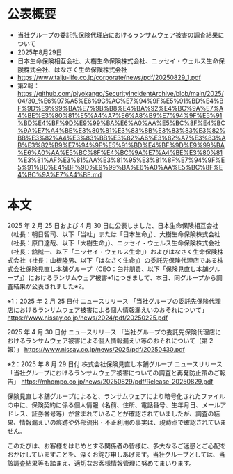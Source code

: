 # 公表概要
- 当社グループの委託先保険代理店におけるランサムウェア被害の調査結果について
- 2025年8月29日
- 日本生命保険相互会社、大樹生命保険株式会社、ニッセイ・ウェルス生命保険株式会社、はなさく生命保険株式会社
- https://www.taiju-life.co.jp/corporate/news/pdf/20250829_1.pdf
- 第2報：https://github.com/piyokango/SecurityIncidentArchive/blob/main/2025/04/30_%E6%97%A5%E6%9C%AC%E7%94%9F%E5%91%BD%E4%BF%9D%E9%99%BA%E7%9B%B8%E4%BA%92%E4%BC%9A%E7%A4%BE%E3%80%81%E5%A4%A7%E6%A8%B9%E7%94%9F%E5%91%BD%E4%BF%9D%E9%99%BA%E6%A0%AA%E5%BC%8F%E4%BC%9A%E7%A4%BE%E3%80%81%E3%83%8B%E3%83%83%E3%82%BB%E3%82%A4%E3%83%BB%E3%82%A6%E3%82%A7%E3%83%AB%E3%82%B9%E7%94%9F%E5%91%BD%E4%BF%9D%E9%99%BA%E6%A0%AA%E5%BC%8F%E4%BC%9A%E7%A4%BE%E3%80%81%E3%81%AF%E3%81%AA%E3%81%95%E3%81%8F%E7%94%9F%E5%91%BD%E4%BF%9D%E9%99%BA%E6%A0%AA%E5%BC%8F%E4%BC%9A%E7%A4%BE.md

# 本文
2025 年 2 月 25 日および 4 月 30 日に公表しました、日本生命保険相互会社（社長：朝日智司、以下「当社」または「日本生命」）、大樹生命保険株式会社（社長：原口達哉、以下「大樹生命」）、ニッセイ・ウェルス生命保険株式会社（社長：舘誠一、以下「ニッセイ・ウェルス生命」）およびはなさく生命保険株式会社（社長：山根隆男、以下「はなさく生命」）の委託先保険代理店である株式会社保険見直し本舗グループ（CEO：臼井朋貴、以下「保険見直し本舗グループ」）におけるランサムウェア被害※1につきまして、本日、同グループから調査結果が公表されました※2。

※1：2025 年 2 月 25 日付 ニュースリリース 「当社グループの委託先保険代理店におけるランサムウェア被害による個人情報漏えいのおそれについて」 https://www.nissay.co.jp/news/2024/pdf/20250225.pdf

2025 年 4 月 30 日付 ニュースリリース 「当社グループの委託先保険代理店におけるランサムウェア被害による個人情報漏えい等のおそれについて（第 2 報）」 https://www.nissay.co.jp/news/2025/pdf/20250430.pdf

※2：2025 年 8 月 29 日付 株式会社保険見直し本舗グループ ニュースリリース「当社グループにおけるランサムウェア被害についての調査と再発防止策のご報告」 https://mhompo.co.jp/news/20250829/pdf/Release_20250829.pdf

保険見直し本舗グループによると、ランサムウェアにより暗号化されたファイルの中に、保険契約に係る個人情報（名前、住所、電話番号、生年月日、メールアドレス、証券番号等）が含まれていることが確認されていましたが、調査の結果、情報漏えいの痕跡や外部流出・不正利用の事実は、現時点で確認されていません。

このたびは、お客様をはじめとする関係者の皆様に、多大なるご迷惑とご心配をおかけしていますことを、深くお詫び申しあげます。当社グループとしては、当該調査結果等も踏まえ、適切なお客様情報管理に努めてまいります。
